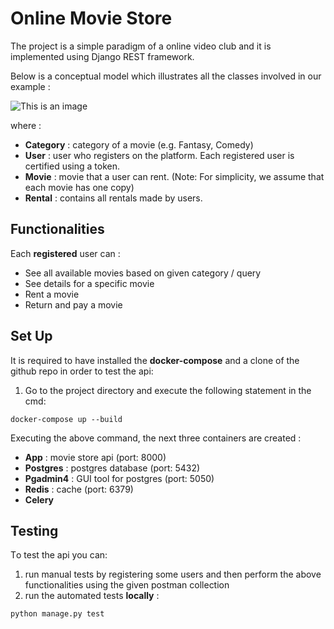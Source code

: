 # Online Movie Store
The project is a simple paradigm of a online video club and it is implemented using Django REST framework.

Below is a conceptual model which illustrates all the classes involved in our example :

![This is an image](https://drive.google.com/uc?export=view&id=1i9_1Piphdb6QKqt3cZXAoKhuT1Sjb8S9)

where :
- **Category** : category of a movie (e.g. Fantasy, Comedy)
- **User** :  user who registers on the platform. Each registered user is certified using a token.
- **Movie** : movie that a user can rent. (Note: For simplicity, we assume that each movie has one copy)
- **Rental** : contains all rentals made by users.

## Functionalities
Each **registered** user can :
- See all available movies based on given category / query
- See details for a specific movie
- Rent a movie
- Return and pay a movie

## Set Up
It is required to have installed the **docker-compose** and a clone of the github repo in order to test the api:

1. Go to the project directory and execute the following statement in the cmd:

```
docker-compose up --build
```
Executing the above command, the next three containers are created :
* **App**      : movie store api (port: 8000)
* **Postgres** : postgres database (port: 5432)
* **Pgadmin4** : GUI tool for postgres (port: 5050)
* **Redis**    : cache (port: 6379)
* **Celery**   


##  Testing
Τo test the api you can:
1. run manual tests by registering some users and then perform the above functionalities using the given postman collection
2. run the automated tests **locally** :
```
python manage.py test 
```
